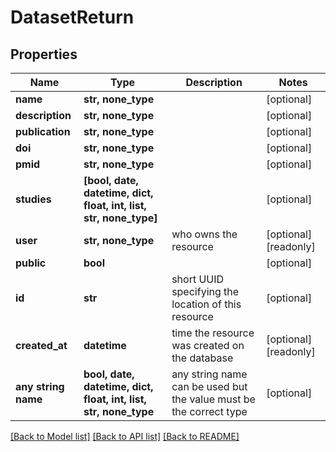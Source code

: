 # DatasetReturn


## Properties
Name | Type | Description | Notes
------------ | ------------- | ------------- | -------------
**name** | **str, none_type** |  | [optional] 
**description** | **str, none_type** |  | [optional] 
**publication** | **str, none_type** |  | [optional] 
**doi** | **str, none_type** |  | [optional] 
**pmid** | **str, none_type** |  | [optional] 
**studies** | **[bool, date, datetime, dict, float, int, list, str, none_type]** |  | [optional] 
**user** | **str, none_type** | who owns the resource | [optional] [readonly] 
**public** | **bool** |  | [optional] 
**id** | **str** | short UUID specifying the location of this resource | [optional] 
**created_at** | **datetime** | time the resource was created on the database | [optional] [readonly] 
**any string name** | **bool, date, datetime, dict, float, int, list, str, none_type** | any string name can be used but the value must be the correct type | [optional]

[[Back to Model list]](../README.md#documentation-for-models) [[Back to API list]](../README.md#documentation-for-api-endpoints) [[Back to README]](../README.md)


